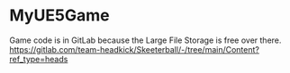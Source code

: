# MyUE5Game
Game code is in GitLab because the Large File Storage is free over there. https://gitlab.com/team-headkick/Skeeterball/-/tree/main/Content?ref_type=heads
